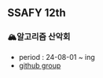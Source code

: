 ## SSAFY 12th
### 🏔️알고리즘 산악회
- period : 24-08-01 ~ ing
- [github group](https://www.acmicpc.net/group/21565)
